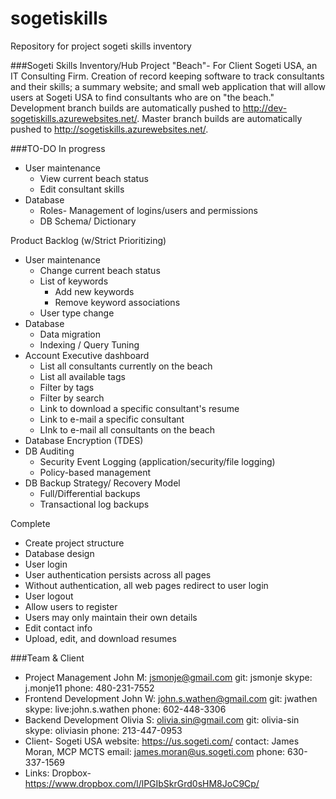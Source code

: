 sogetiskills
============
Repository for project sogeti skills inventory

###Sogeti Skills Inventory/Hub
Project "Beach"- For Client Sogeti USA, an IT Consulting Firm. Creation of record keeping software to track consultants and their skills; a summary website; and small web application that will allow users at Sogeti USA to find consultants who are on "the beach."  Development branch builds are automatically pushed to http://dev-sogetiskills.azurewebsites.net/.  Master branch builds are automatically pushed to http://sogetiskills.azurewebsites.net/.


###TO-DO
In progress
  * User maintenance
    * View current beach status
    * Edit consultant skills
  * Database
    * Roles- Management of logins/users and permissions
  	* DB Schema/ Dictionary

Product Backlog (w/Strict Prioritizing)
  * User maintenance
    * Change current beach status
    * List of keywords
      * Add new keywords
      * Remove keyword associations
    * User type change
  * Database
	* Data migration
	* Indexing / Query Tuning
  * Account Executive dashboard
    * List all consultants currently on the beach
    * List all available tags
    * Filter by tags
    * Filter by search
    * Link to download a specific consultant's resume
    * Link to e-mail a specific consultant
    * LInk to e-mail all consultants on the beach
  * Database Encryption (TDES)
  * DB Auditing
    * Security Event Logging (application/security/file logging)
  	* Policy-based management
  * DB Backup Strategy/ Recovery Model
    * Full/Differential backups
	* Transactional log backups

Complete
  * Create project structure
  * Database design
  * User login
  * User authentication persists across all pages
  * Without authentication, all web pages redirect to user login
  * User logout
  * Allow users to register
  * Users may only maintain their own details
  * Edit contact info
  * Upload, edit, and download resumes

###Team & Client
- Project Management
	John M: jsmonje@gmail.com 
		git: jsmonje
		skype: j.monje11
		phone: 480-231-7552
- Frontend Development
	John W: john.s.wathen@gmail.com
		git: jwathen
		skype: live:john.s.wathen
		phone: 602-448-3306
- Backend Development
	Olivia S: olivia.sin@gmail.com
		git: olivia-sin
		skype: oliviasin
		phone: 213-447-0953
- Client- Sogeti USA 
		website: https://us.sogeti.com/
		contact: James Moran, MCP MCTS
			email: james.moran@us.sogeti.com
			phone: 630-337-1569
- Links:
	Dropbox- https://www.dropbox.com/l/lPGIbSkrGrd0sHM8JoC9Cp/
